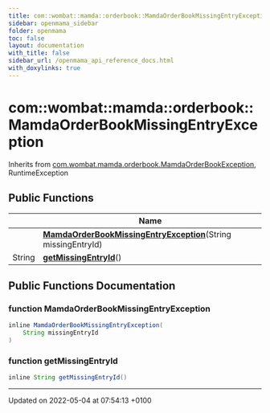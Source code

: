 ```yaml
---
title: com::wombat::mamda::orderbook::MamdaOrderBookMissingEntryException
sidebar: openmama_sidebar
folder: openmama
toc: false
layout: documentation
with_title: false
sidebar_url: /openmama_api_reference_docs.html
with_doxylinks: true
---
```


# com::wombat::mamda::orderbook::MamdaOrderBookMissingEntryException





Inherits from [com.wombat.mamda.orderbook.MamdaOrderBookException](classcom_1_1wombat_1_1mamda_1_1orderbook_1_1MamdaOrderBookException.html), RuntimeException

## Public Functions

|                | Name           |
| -------------- | -------------- |
| | **[MamdaOrderBookMissingEntryException](classcom_1_1wombat_1_1mamda_1_1orderbook_1_1MamdaOrderBookMissingEntryException.html#function-mamdaorderbookmissingentryexception)**(String missingEntryId) |
| String | **[getMissingEntryId](classcom_1_1wombat_1_1mamda_1_1orderbook_1_1MamdaOrderBookMissingEntryException.html#function-getmissingentryid)**() |

## Public Functions Documentation

### function MamdaOrderBookMissingEntryException

```java
inline MamdaOrderBookMissingEntryException(
    String missingEntryId
)
```


### function getMissingEntryId

```java
inline String getMissingEntryId()
```


-------------------------------

Updated on 2022-05-04 at 07:54:13 +0100
